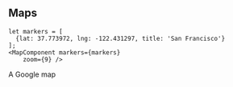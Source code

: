 ## Maps

    let markers = [
      {lat: 37.773972, lng: -122.431297, title: 'San Francisco'}
    ];
    <MapComponent markers={markers}
        zoom={9} />

A Google map
